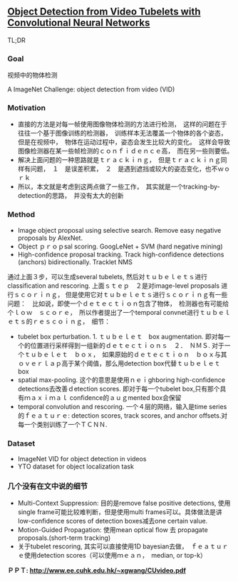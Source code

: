## [Object Detection from Video Tubelets with Convolutional Neural Networks](http://www.cv-foundation.org/openaccess/content_cvpr_2016/papers/Kang_Object_Detection_From_CVPR_2016_paper.pdf)

TL;DR

### Goal

视频中的物体检测

A ImageNet Challenge: object detection from video (VID)

### Motivation

* 直接的方法是对每一帧使用图像物体检测的方法进行检测，　这样的问题在于往往一个基于图像训练的检测器，　训练样本无法覆盖一个物体的各个姿态，　但是在视频中，　物体在运动过程中，姿态会发生比较大的变化。　这样会导致图像检测器在某一些帧检测的ｃｏｎｆｉｄｅｎｃｅ高，　而在另一些则要低。　
* 解决上面问题的一种思路就是ｔｒａｃｋｉｎｇ，　但是ｔｒａｃｋｉｎｇ同样有问题，　１　是误差积累，　２　是遇到遮挡或较大的姿态变化，也不ｗｏｒｋ
* 所以，本文就是考虑到这两点做了一些工作，　其实就是一个tracking-by-detection的思路，　并没有太大的创新

### Method

* Image object proposal using selective search. Remove easy negative proposals by AlexNet.
* Object ｐｒｏｐsal scoring. GoogLeNet + SVM (hard negative mining)
* High-confidence proposal tracking. Track high-confidence detections (anchors) bidirectionally. Tracklet NMS

通过上面３步，可以生成several tubelets, 然后对ｔｕｂｅｌｅｔｓ进行classification and rescoring. 上面ｓｔｅｐ　２是对image-level proposals 进行ｓｃｏｒｉｎｇ，
但是使用它对ｔｕｂｅｌｅｔｓ进行ｓｃｏｒｉｎｇ有一些问题：　比如说，即使一个ｄｅｔｅｃｔｉｏｎ包含了物体，　检测器也有可能给个ｌｏｗ　ｓｃｏｒｅ，　所以作者提出了一个temporal convnet进行ｔｕｂｅｌｅｔｓ的ｒｅｓｃｏｉｎｇ，　细节：

* tubelet box perturbation. 1. ｔｕｂｅｌｅｔ　box augmentation. 即对每一个的位置进行采样得到一组新的ｄｅｔｅｃｔｉｏｎｓ　２．　ＮＭＳ. 对于一个ｔｕｂｅｌｅｔ　ｂｏｘ，　如果原始的ｄｅｔｅｃｔｉｏｎ　ｂｏｘ与其ｏｖｅｒｌａｐ高于某个阈值，那么用detection box代替ｔｕｂｅｌｅｔ box
* spatial max-pooling. 这个的意思是使用ｎｅｉghboring high-confidence detections去改善ｄetection scores. 即对于每一个tubelet box,只有那个具有ｍａｘｉｍａｌ confidence的ａｕｇmented box会保留
* temporal convolution and rescoring. 一个４层的网络，输入是time series的ｆｅａｔｕｒｅ: detection scores, track scores, and anchor offsets.对每一个类别训练了一个ＴＣＮＮ.

### Dataset

* ImageNet VID for object detection in videos
* YTO dataset for object localization task

### 几个没有在文中说的细节

* Multi-Context Suppression: 目的是remove false positive detections, 使用single frame可能比较难判断，但是使用multi frames可以。具体做法是讲low-confidence scores of detection boxes减去one certain value.
* Motion-Guided Propagation: 使用mean optical flow 去 propagate proposals.(short-term tracking)
* 关于tubelet rescoring, 其实可以直接使用1D bayesian去做，　ｆｅａｔｕｒｅ使用detection scores（可以使用ｍｅａｎ，　median, or top-k）


__ＰＰＴ: http://www.ee.cuhk.edu.hk/~xgwang/CUvideo.pdf__
